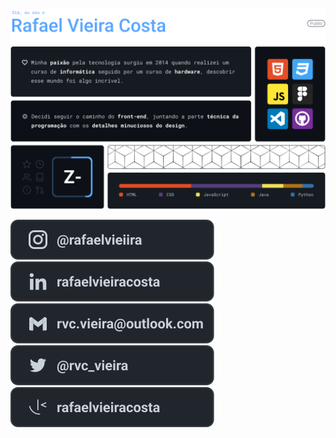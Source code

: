 [![readme](components/readme-mn.svg)](https://github.com/rafaelvieiracosta)

[![link instagram](components/instagram.svg)](https://www.instagram.com/rafaelvieiirra/)
[![link linkedin](components/linkedin.svg)](https://www.linkedin.com/in/rafaelvieiracosta/)
[![link email](components/email.svg)](mailto:rvc.vieira@outlook.com)
[![link twitter](components/twitter.svg)](https://twitter.com/rvc_vieira)
[![link frontendmentor](components/frontendmentor.svg)](https://www.frontendmentor.io/profile/rafaelvieiracosta)

